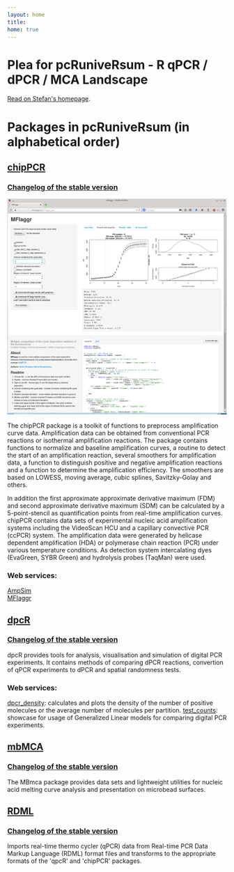 ```yaml
---
layout: home
title: 
home: true
---
```


# Plea for pcRuniveRsum - R qPCR / dPCR / MCA Landscape

[Read on Stefan's homepage](http://www.hs-lausitz.de/groups/multiplex-assays/bildbasierte-assays-imagebased-assays/r-dpcr-qpcr-landscape.html).

# Packages in pcRuniveRsum (in alphabetical order)

## [chipPCR](http://github.com/michbur/chipPCR)  

### [Changelog of the stable version](http://cran.r-project.org/web/packages/chipPCR/ChangeLog)  

![MFIaggr_gui](MFIaggr_gui.png)

The chipPCR package is a toolkit of functions to preprocess amplification curve data. Amplification data can be obtained from conventional PCR reactions or isothermal amplification reactions. The package contains functions to normalize and baseline amplification curves, a routine to detect the start of an amplification reaction, several smoothers for amplification data, a function to distinguish positive and negative amplification reactions and a function to determine the amplification efficiency. The smoothers are based on LOWESS, moving average, cubic splines, Savitzky-Golay and others. 

In addition the first approximate approximate derivative maximum (FDM) and second approximate derivative maximum (SDM) can be calculated by a 5-point-stencil as quantification points from real-time amplification curves. chipPCR contains data sets of experimental nucleic acid amplification systems including the VideoScan HCU and a capillary convective PCR (ccPCR) system. The amplification data were generated by helicase dependent amplification (HDA) or polymerase chain reaction (PCR) under various temperature conditions. As detection system intercalating dyes (EvaGreen, SYBR Green) and hydrolysis probes (TaqMan) were used.  

### Web services:   

[AmpSim](http://michbur.shinyapps.io/AmpSim/)  
[MFIaggr](http://michbur.shinyapps.io/MFIaggr_gui/)  



## [dpcR](http://github.com/michbur/dpcR)  

### [Changelog of the stable version](http://cran.r-project.org/web/packages/dpcR/ChangeLog)  

dpcR provides tools for analysis, visualisation and simulation of digital PCR experiments. It contains methods of comparing dPCR reactions, convertion of qPCR experiments to dPCR and spatial randomness tests.

### Web services:   

[dpcr_density](http://michbur.shinyapps.io/dpcr_density/): calculates and plots the density of the number of positive molecules or the average number of molecules per partition.
[test_counts](https://michbur.shinyapps.io/test_counts_gui/): showcase for usage of Generalized Linear models for comparing digital PCR experiments.


## [mbMCA](http://github.com/michbur/MBmca)   

### [Changelog of the stable version](http://cran.r-project.org/web/packages/MBmca/ChangeLog)  

The MBmca package provides data sets and lightweight utilities for nucleic acid melting curve analysis and presentation on microbead surfaces.  



## [RDML](http://github.com/kablag/RDML)  
  
### [Changelog of the stable version](http://cran.r-project.org/web/packages/RDML/ChangeLog)  
  
Imports real-time thermo cycler (qPCR) data from Real-time PCR Data Markup Language (RDML) format files and transforms to the appropriate formats of the 'qpcR' and 'chipPCR' packages.



